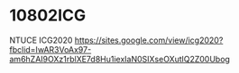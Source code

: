 # 10802ICG
NTUCE ICG2020
https://sites.google.com/view/icg2020?fbclid=IwAR3VoAx97-am6hZAI9OXz1rblXE7d8Hu1iexIaN0SIXseOXutlQ2Z00Ubog
